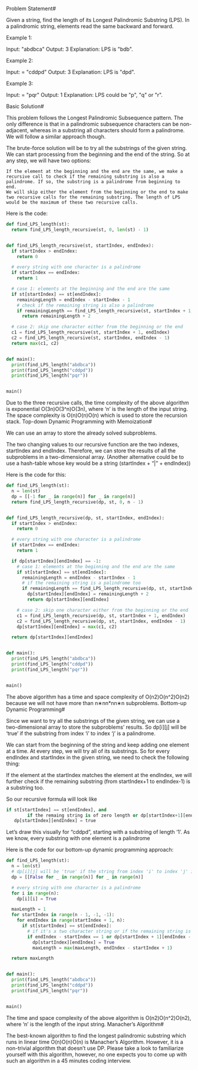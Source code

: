 Problem Statement#

Given a string, find the length of its Longest Palindromic Substring (LPS). In a palindromic string, elements read the same backward and forward.

Example 1:

Input: "abdbca"
Output: 3
Explanation: LPS is "bdb".

Example 2:

Input: = "cddpd"
Output: 3
Explanation: LPS is "dpd".

Example 3:

Input: = "pqr"
Output: 1
Explanation: LPS could be "p", "q" or "r".

Basic Solution#

This problem follows the Longest Palindromic Subsequence pattern. The only difference is that in a palindromic subsequence characters can be non-adjacent, whereas in a substring all characters should form a palindrome. We will follow a similar approach though.

The brute-force solution will be to try all the substrings of the given string. We can start processing from the beginning and the end of the string. So at any step, we will have two options:

    If the element at the beginning and the end are the same, we make a recursive call to check if the remaining substring is also a palindrome. If so, the substring is a palindrome from beginning to end.
    We will skip either the element from the beginning or the end to make two recursive calls for the remaining substring. The length of LPS would be the maximum of these two recursive calls.

Here is the code:

```py
def find_LPS_length(st):
  return find_LPS_length_recursive(st, 0, len(st) - 1)


def find_LPS_length_recursive(st, startIndex, endIndex):
  if startIndex > endIndex:
    return 0

  # every string with one character is a palindrome
  if startIndex == endIndex:
    return 1

  # case 1: elements at the beginning and the end are the same
  if st[startIndex] == st[endIndex]:
    remainingLength = endIndex - startIndex - 1
    # check if the remaining string is also a palindrome
    if remainingLength == find_LPS_length_recursive(st, startIndex + 1, endIndex - 1):
      return remainingLength + 2

  # case 2: skip one character either from the beginning or the end
  c1 = find_LPS_length_recursive(st, startIndex + 1, endIndex)
  c2 = find_LPS_length_recursive(st, startIndex, endIndex - 1)
  return max(c1, c2)


def main():
  print(find_LPS_length("abdbca"))
  print(find_LPS_length("cddpd"))
  print(find_LPS_length("pqr"))


main()

```

Due to the three recursive calls, the time complexity of the above algorithm is exponential O(3n)O(3^n)O(3​n​​), where ‘n’ is the length of the input string. The space complexity is O(n)O(n)O(n) which is used to store the recursion stack.
Top-down Dynamic Programming with Memoization#

We can use an array to store the already solved subproblems.

The two changing values to our recursive function are the two indexes, startIndex and endIndex. Therefore, we can store the results of all the subproblems in a two-dimensional array. (Another alternative could be to use a hash-table whose key would be a string (startIndex + “|” + endIndex))

Here is the code for this:

```py
def find_LPS_length(st):
  n = len(st)
  dp = [[-1 for _ in range(n)] for _ in range(n)]
  return find_LPS_length_recursive(dp, st, 0, n - 1)


def find_LPS_length_recursive(dp, st, startIndex, endIndex):
  if startIndex > endIndex:
    return 0

  # every string with one character is a palindrome
  if startIndex == endIndex:
    return 1

  if dp[startIndex][endIndex] == -1:
    # case 1: elements at the beginning and the end are the same
    if st[startIndex] == st[endIndex]:
      remainingLength = endIndex - startIndex - 1
      # if the remaining string is a palindrome too
      if remainingLength == find_LPS_length_recursive(dp, st, startIndex + 1, endIndex - 1):
        dp[startIndex][endIndex] = remainingLength + 2
        return dp[startIndex][endIndex]

    # case 2: skip one character either from the beginning or the end
    c1 = find_LPS_length_recursive(dp, st, startIndex + 1, endIndex)
    c2 = find_LPS_length_recursive(dp, st, startIndex, endIndex - 1)
    dp[startIndex][endIndex] = max(c1, c2)

  return dp[startIndex][endIndex]


def main():
  print(find_LPS_length("abdbca"))
  print(find_LPS_length("cddpd"))
  print(find_LPS_length("pqr"))


main()
```

The above algorithm has a time and space complexity of O(n2)O(n^2)O(n​2​​) because we will not have more than n∗nn\*nn∗n subproblems.
Bottom-up Dynamic Programming#

Since we want to try all the substrings of the given string, we can use a two-dimensional array to store the subproblems’ results. So dp[i][j] will be ‘true’ if the substring from index ‘i’ to index ‘j’ is a palindrome.

We can start from the beginning of the string and keep adding one element at a time. At every step, we will try all of its substrings. So for every endIndex and startIndex in the given string, we need to check the following thing:

If the element at the startIndex matches the element at the endIndex, we will further check if the remaining substring (from startIndex+1 to endIndex-1) is a substring too.

So our recursive formula will look like

```py
if st[startIndex] == st[endIndex], and
        if the remaing string is of zero length or dp[startIndex+1][endIndex-1] is a palindrome then
   dp[startIndex][endIndex] = true
```

Let’s draw this visually for “cddpd”, starting with a substring of length ‘1’. As we know, every substring with one element is a palindrome

Here is the code for our bottom-up dynamic programming approach:

```py
def find_LPS_length(st):
  n = len(st)
  # dp[i][j] will be 'true' if the string from index 'i' to index 'j' is a palindrome
  dp = [[False for _ in range(n)] for _ in range(n)]

  # every string with one character is a palindrome
  for i in range(n):
    dp[i][i] = True

  maxLength = 1
  for startIndex in range(n - 1, -1, -1):
    for endIndex in range(startIndex + 1, n):
      if st[startIndex] == st[endIndex]:
        # if it's a two character string or if the remaining string is a palindrome too
        if endIndex - startIndex == 1 or dp[startIndex + 1][endIndex - 1]:
          dp[startIndex][endIndex] = True
          maxLength = max(maxLength, endIndex - startIndex + 1)

  return maxLength


def main():
  print(find_LPS_length("abdbca"))
  print(find_LPS_length("cddpd"))
  print(find_LPS_length("pqr"))


main()

```

The time and space complexity of the above algorithm is O(n2)O(n^2)O(n​2​​), where ‘n’ is the length of the input string.
Manacher’s Algorithm#

The best-known algorithm to find the longest palindromic substring which runs in linear time O(n)O(n)O(n) is Manacher’s Algorithm. However, it is a non-trivial algorithm that doesn’t use DP. Please take a look to familiarize yourself with this algorithm, however, no one expects you to come up with such an algorithm in a 45 minutes coding interview.

```py

```
